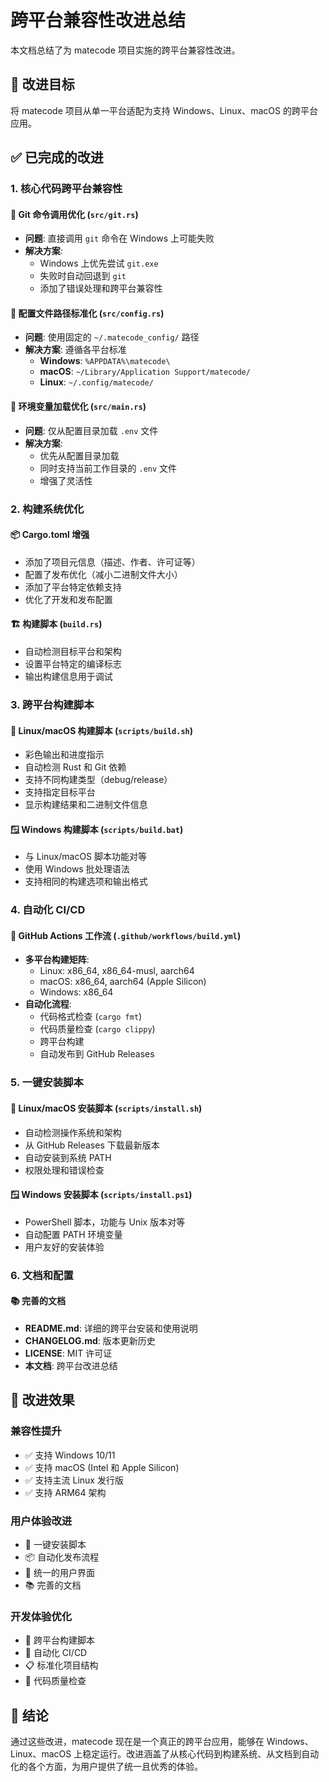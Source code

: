# 跨平台兼容性改进总结

本文档总结了为 matecode 项目实施的跨平台兼容性改进。

## 🎯 改进目标

将 matecode 项目从单一平台适配为支持 Windows、Linux、macOS 的跨平台应用。

## ✅ 已完成的改进

### 1. 核心代码跨平台兼容性

#### 🔧 Git 命令调用优化 (`src/git.rs`)
- **问题**: 直接调用 `git` 命令在 Windows 上可能失败
- **解决方案**: 
  - Windows 上优先尝试 `git.exe`
  - 失败时自动回退到 `git`
  - 添加了错误处理和跨平台兼容性

#### 📁 配置文件路径标准化 (`src/config.rs`)
- **问题**: 使用固定的 `~/.matecode_config/` 路径
- **解决方案**: 遵循各平台标准
  - **Windows**: `%APPDATA%\matecode\`
  - **macOS**: `~/Library/Application Support/matecode/`
  - **Linux**: `~/.config/matecode/`

#### 🔄 环境变量加载优化 (`src/main.rs`)
- **问题**: 仅从配置目录加载 `.env` 文件
- **解决方案**: 
  - 优先从配置目录加载
  - 同时支持当前工作目录的 `.env` 文件
  - 增强了灵活性

### 2. 构建系统优化

#### 📦 Cargo.toml 增强
- 添加了项目元信息（描述、作者、许可证等）
- 配置了发布优化（减小二进制文件大小）
- 添加了平台特定依赖支持
- 优化了开发和发布配置

#### 🏗️ 构建脚本 (`build.rs`)
- 自动检测目标平台和架构
- 设置平台特定的编译标志
- 输出构建信息用于调试

### 3. 跨平台构建脚本

#### 🐧 Linux/macOS 构建脚本 (`scripts/build.sh`)
- 彩色输出和进度指示
- 自动检测 Rust 和 Git 依赖
- 支持不同构建类型（debug/release）
- 支持指定目标平台
- 显示构建结果和二进制文件信息

#### 🪟 Windows 构建脚本 (`scripts/build.bat`)
- 与 Linux/macOS 脚本功能对等
- 使用 Windows 批处理语法
- 支持相同的构建选项和输出格式

### 4. 自动化 CI/CD

#### 🚀 GitHub Actions 工作流 (`.github/workflows/build.yml`)
- **多平台构建矩阵**:
  - Linux: x86_64, x86_64-musl, aarch64
  - macOS: x86_64, aarch64 (Apple Silicon)
  - Windows: x86_64
- **自动化流程**:
  - 代码格式检查 (`cargo fmt`)
  - 代码质量检查 (`cargo clippy`)
  - 跨平台构建
  - 自动发布到 GitHub Releases

### 5. 一键安装脚本

#### 🐧 Linux/macOS 安装脚本 (`scripts/install.sh`)
- 自动检测操作系统和架构
- 从 GitHub Releases 下载最新版本
- 自动安装到系统 PATH
- 权限处理和错误检查

#### 🪟 Windows 安装脚本 (`scripts/install.ps1`)
- PowerShell 脚本，功能与 Unix 版本对等
- 自动配置 PATH 环境变量
- 用户友好的安装体验

### 6. 文档和配置

#### 📚 完善的文档
- **README.md**: 详细的跨平台安装和使用说明
- **CHANGELOG.md**: 版本更新历史
- **LICENSE**: MIT 许可证
- **本文档**: 跨平台改进总结

## 🎉 改进效果

### 兼容性提升
- ✅ 支持 Windows 10/11
- ✅ 支持 macOS (Intel 和 Apple Silicon)
- ✅ 支持主流 Linux 发行版
- ✅ 支持 ARM64 架构

### 用户体验改进
- 🚀 一键安装脚本
- 📦 自动化发布流程
- 🎨 统一的用户界面
- 📚 完善的文档

### 开发体验优化
- 🔧 跨平台构建脚本
- 🤖 自动化 CI/CD
- 📋 标准化项目结构
- 🧪 代码质量检查

## 📝 结论

通过这些改进，matecode 现在是一个真正的跨平台应用，能够在 Windows、Linux、macOS 上稳定运行。改进涵盖了从核心代码到构建系统、从文档到自动化的各个方面，为用户提供了统一且优秀的体验。 